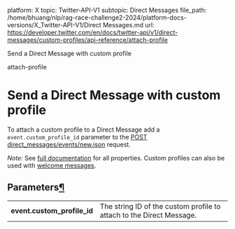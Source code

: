 platform: X
topic: Twitter-API-V1
subtopic: Direct Messages
file_path: /home/bhuang/nlp/rag-race-challenge2-2024/platform-docs-versions/X_Twitter-API-V1/Direct Messages.md
url: https://developer.twitter.com/en/docs/twitter-api/v1/direct-messages/custom-profiles/api-reference/attach-profile

Send a Direct Message with custom profile

attach-profile

# Send a Direct Message with custom profile

To attach a custom profile to a Direct Message add a `event.custom_profile_id` parameter to the [POST direct\_messages/events/new.json](https://developer.twitter.com/en/docs/direct-messages/sending-and-receiving/api-reference/new-event) request.

_Note:_ See [full documentation](https://developer.twitter.com/en/docs/direct-messages/sending-and-receiving/api-reference/new-event) for all properties. Custom profiles can also be used with [welcome messages](https://developer.twitter.com/en/docs/direct-messages/welcome-messages/overview).

## Parameters[¶](#parameters "Permalink to this headline")

|     |     |
| --- | --- |
| **event.custom\_profile\_id** | The string ID of the custom profile to attach to the Direct Message. |
